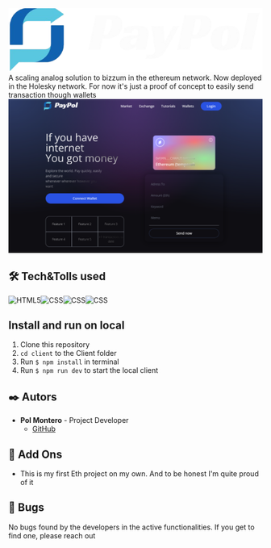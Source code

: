 <img src="./client/src/public/logo.png" style="background-color: rgb(50,180,255);">
A scaling analog solution to bizzum in the ethereum network. Now deployed in the Holesky network. For now it's just a proof of concept to easily send transaction though wallets

<img src="./client/src/public/Teaser.png">

## 🛠️ Tech&Tolls used 

<img src="https://img.shields.io/badge/React-20232A?style=for-the-badge&logo=react&logoColor=61DAFB" alt="HTML5" /><img src="https://img.shields.io/badge/TypeScript-007ACC?style=for-the-badge&logo=typescript&logoColor=white" alt="CSS" /><img src="https://img.shields.io/badge/Tailwind%20CSS-%2338B2AC.svg?style=for-the-badge&logo=tailwind-css&logoColor=white" alt="CSS" /><img src="https://img.shields.io/badge/Ethers-3C3C3D?style=for-the-badge&logo=Ethereum&logoColor=white" alt="CSS" />

## Install and run on local
1.  Clone this repository
2.  `cd client` to the Client folder
3.  Run ` $ npm install ` in terminal
4.  Run ` $ npm run dev ` to start the local client

## ✒️ Autors

- **Pol Montero** - Project Developer
  - [GitHub](https://github.com/hypoldev) 


## 📄 Add Ons 

- This is my first Eth project on my own. And to be honest I'm quite proud of it 

## 🐛 Bugs  

No bugs found by the developers in the active functionalities. If you get to find one, please reach out

